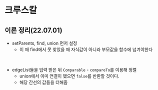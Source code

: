 # 크루스칼

## 이론 정리(22.07.01)

* setParents, find, union 먼저 설정
  * 이 때 find에서 못 찾았을 때 자식값이 아니라 부모값을 함수에 넘겨야한다

<br/>

* edgeList들을 입력 받은 뒤 `Comparable` - `compareTo`를 이용해 정렬
  * union에서 이미 연결이 됐으면 `false`를 반환할 것이다.
  * 해당 간선의 값들을 더해줌